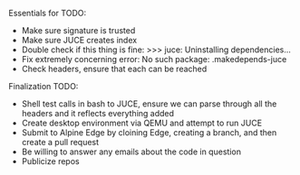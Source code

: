 Essentials for TODO:
- Make sure signature is trusted
- Make sure JUCE creates index
- Double check if this thing is fine: >>> juce: Uninstalling dependencies...
- Fix extremely concerning error: No such package: .makedepends-juce
- Check headers, ensure that each can be reached

Finalization TODO:
- Shell test calls in bash to JUCE, ensure we can parse through all the headers and it reflects everything added
- Create desktop environment via QEMU and attempt to run JUCE
- Submit to Alpine Edge by cloining Edge, creating a branch, and then create a pull request
- Be willing to answer any emails about the code in question
- Publicize repos 